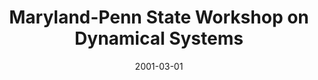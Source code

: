 ---
title: Maryland-Penn State Workshop on Dynamical Systems
collection: talks
type: "Conference" 
permalink: /talks/2001talk2
venue: "College Park, MD"
date: 2001-03-01
location: "College Park, MD"
---